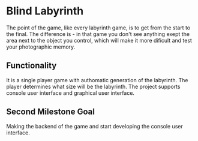 Blind Labyrinth
===============
The point of the game, like every labyrinth game, is to get from the start
to the final. The difference is - in that game you don't see anything exept
the area next to the object you control, which will make it more dificult and
test your photographic memory.

Functionality
-------------
It is a single player game with authomatic generation of the labyrinth. The
player determines what size will be the labyrinth. The project supports console
user interface and graphical user interface.

Second Milestone Goal
---------------------
Making the backend of the game and start developing the console user interface.

